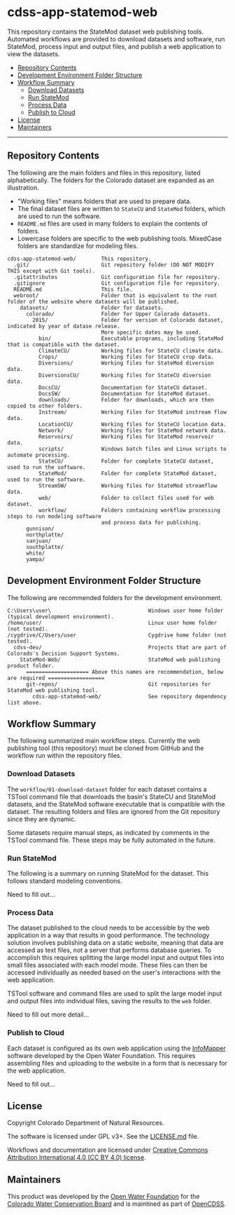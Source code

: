 # cdss-app-statemod-web #

This repository contains the StateMod dataset web publishing tools.
Automated workflows are provided to download datasets and software, run StateMod,
process input and output files, and publish a web application to view the datasets.

* [Repository Contents](#repository-contents)
* [Development Environment Folder Structure](#development-environment-folder-structure)
* [Workflow Summary](#workflow-summary)
	+ [Download Datasets](#download-datasets)
	+ [Run StateMod](#run-statemod)
	+ [Process Data](#process-data)
	+ [Publish to Cloud](#publish-to-cloud)
* [License](#license)
* [Maintainers](#maintainers)

-----

## Repository Contents ##

The following are the main folders and files in this repository, listed alphabetically.
The folders for the Colorado dataset are expanded as an illustration.

* "Working files" means folders that are used to prepare data.
* The final dataset files are written to `StateCU` and `StateMod` folders,
which are used to run the software.
* `README.md` files are used in many folders to explain the contents of folders.
* Lowercase folders are specific to the web publishing tools.
MixedCase folders are standardize for modeling files.

```
cdss-app-statemod-web/        This repository.
  .git/                       Git repository folder (DO NOT MODIFY THIS except with Git tools).
  .gitattributes              Git configuration file for repository.
  .gitignore                  Git configuration file for repository.
  README.md                   This file.
  webroot/                    Folder that is equivalent to the root folder of the website where datasets will be published.
    datasets/                 Folder for datasets.
      colorado/               Folder for Upper Colorado datasets.
        2015/                 Folder for version of Colorado dataset, indicated by year of datase release.
                              More specific dates may be used.
          bin/                Executable programs, including StateMod that is compatible with the dataset.
          ClimateCU/          Working files for StateCU climate data.
          Crops/              Working files for StateCU crop data.
          Diversions/         Working files for StateMod diversion data.
          DiversionsCU/       Working files for StateCU diversion data.
          DocsCU/             Documentation for StateCU dataset.
          DocsSW/             Documentation for StateMod dataset.
          downloads/          Folder for downloads, which are then copied to other folders.
          Instream/           Working files for StateMod instream flow data.
          LocationCU/         Working files for StateCU location data.
          Network/            Working files for StateMod network data.
          Reservoirs/         Working files for StateMod reservoir data.
          scripts/            Windows batch files and Linux scripts to automate processing.
          StateCU/            Folder for complete StateCU dataset, used to run the software.
          StateMod/           Folder for complete StateMod dataset, used to run the software.
          StreamSW/           Working files for StateMod streamflow data.
          web/                Folder to collect files used for web dataset.
          workflow/           Folders containing workflow processing steps to run modeling software
                              and process data for publishing.
      gunnison/
      northplatte/
      sanjuan/
      southplatte/
      white/
      yampa/
```

## Development Environment Folder Structure ##

The following are recommended folders for the development environment.

```
C:\Users\user\                               Windows user home folder (typical development environment).
/home/user/                                  Linux user home folder (not tested).
/cygdrive/C/Users/user                       Cygdrive home folder (not tested).
  cdss-dev/                                  Projects that are part of Colorado's Decision Support Systems.
    StateMod-Web/                            StateMod web publishing product folder.
      ==================== Above this names are recommendation, below are required ==================
      git-repos/                             Git repositories for StateMod web publishing tool.
        cdss-app-statemod-web/               See repository dependency list above.

```

## Workflow Summary ##

The following summarized main workflow steps.
Currently the web publishing tool (this repository) must be cloned from GitHub and
the workflow run within the repository files.

### Download Datasets ###

The `workflow/01-download-dataset` folder for each dataset contains a TSTool
command file that downloads the basin's StateCU and StateMod datasets,
and the StateMod software executable that is compatible with the dataset.
The resulting folders and files are ignored from the Git repository since they are dynamic.

Some datasets require manual steps, as indicated by comments in the TSTool command file.
These steps may be fully automated in the future.

### Run StateMod ###

The following is a summary on running StateMod for the dataset.
This follows standard modeling conventions.

Need to fill out...

### Process Data ###

The dataset published to the cloud needs to be accessible by the web application
in a way that results in good performance.
The technology solution involves publishing data on a static website,
meaning that data are accessed as text files,
not a server that performs database queries.
To accomplish this requires splitting the large model input and output files
into small files associated with each model mode.
These files can then be accessed individually as needed based on the user's
interactions with the web application.

TSTool software and command files are used to split the large model input
and output files into individual files, saving the
results to the `web` folder.

Need to fill out more detail...

### Publish to Cloud ###

Each dataset is configured as its own web application using the
[InfoMapper](https://github.com/OpenWaterFoundation/owf-app-info-mapper-ng)
software developed by the Open Water Foundation.
This requires assembling files and uploading to the website in a form that
is necessary for the web application.

Need to fill out...

## License ##

Copyright Colorado Department of Natural Resources.

The software is licensed under GPL v3+. See the [LICENSE.md](LICENSE.md) file.

Workflows and documentation are licensed under
[Creative Commons Attribution International 4.0 (CC BY 4.0) license](https://creativecommons.org/licenses/by/4.0/).

## Maintainers ##

This product was developed by the [Open Water Foundation](http://openwaterfoundation.org/)
for the [Colorado Water Conservation Board](https://cwcb.colorado.gov/)
and is maintined as part of
[OpenCDSS](http://opencdss.state.co.us/opencdss/).
